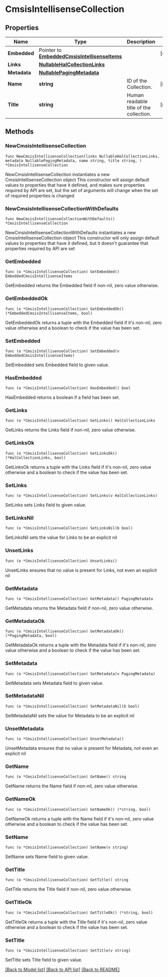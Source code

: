 # CmsisIntellisenseCollection

## Properties

Name | Type | Description | Notes
------------ | ------------- | ------------- | -------------
**Embedded** | Pointer to [**EmbeddedCmsisIntellisenseItems**](EmbeddedCmsisIntellisenseItems.md) |  | [optional] 
**Links** | [**NullableHalCollectionLinks**](HalCollectionLinks.md) |  | 
**Metadata** | [**NullablePagingMetadata**](PagingMetadata.md) |  | 
**Name** | **string** | ID of the Collection. | [readonly] 
**Title** | **string** | Human readable title of the collection. | [readonly] 

## Methods

### NewCmsisIntellisenseCollection

`func NewCmsisIntellisenseCollection(links NullableHalCollectionLinks, metadata NullablePagingMetadata, name string, title string, ) *CmsisIntellisenseCollection`

NewCmsisIntellisenseCollection instantiates a new CmsisIntellisenseCollection object
This constructor will assign default values to properties that have it defined,
and makes sure properties required by API are set, but the set of arguments
will change when the set of required properties is changed

### NewCmsisIntellisenseCollectionWithDefaults

`func NewCmsisIntellisenseCollectionWithDefaults() *CmsisIntellisenseCollection`

NewCmsisIntellisenseCollectionWithDefaults instantiates a new CmsisIntellisenseCollection object
This constructor will only assign default values to properties that have it defined,
but it doesn't guarantee that properties required by API are set

### GetEmbedded

`func (o *CmsisIntellisenseCollection) GetEmbedded() EmbeddedCmsisIntellisenseItems`

GetEmbedded returns the Embedded field if non-nil, zero value otherwise.

### GetEmbeddedOk

`func (o *CmsisIntellisenseCollection) GetEmbeddedOk() (*EmbeddedCmsisIntellisenseItems, bool)`

GetEmbeddedOk returns a tuple with the Embedded field if it's non-nil, zero value otherwise
and a boolean to check if the value has been set.

### SetEmbedded

`func (o *CmsisIntellisenseCollection) SetEmbedded(v EmbeddedCmsisIntellisenseItems)`

SetEmbedded sets Embedded field to given value.

### HasEmbedded

`func (o *CmsisIntellisenseCollection) HasEmbedded() bool`

HasEmbedded returns a boolean if a field has been set.

### GetLinks

`func (o *CmsisIntellisenseCollection) GetLinks() HalCollectionLinks`

GetLinks returns the Links field if non-nil, zero value otherwise.

### GetLinksOk

`func (o *CmsisIntellisenseCollection) GetLinksOk() (*HalCollectionLinks, bool)`

GetLinksOk returns a tuple with the Links field if it's non-nil, zero value otherwise
and a boolean to check if the value has been set.

### SetLinks

`func (o *CmsisIntellisenseCollection) SetLinks(v HalCollectionLinks)`

SetLinks sets Links field to given value.


### SetLinksNil

`func (o *CmsisIntellisenseCollection) SetLinksNil(b bool)`

 SetLinksNil sets the value for Links to be an explicit nil

### UnsetLinks
`func (o *CmsisIntellisenseCollection) UnsetLinks()`

UnsetLinks ensures that no value is present for Links, not even an explicit nil
### GetMetadata

`func (o *CmsisIntellisenseCollection) GetMetadata() PagingMetadata`

GetMetadata returns the Metadata field if non-nil, zero value otherwise.

### GetMetadataOk

`func (o *CmsisIntellisenseCollection) GetMetadataOk() (*PagingMetadata, bool)`

GetMetadataOk returns a tuple with the Metadata field if it's non-nil, zero value otherwise
and a boolean to check if the value has been set.

### SetMetadata

`func (o *CmsisIntellisenseCollection) SetMetadata(v PagingMetadata)`

SetMetadata sets Metadata field to given value.


### SetMetadataNil

`func (o *CmsisIntellisenseCollection) SetMetadataNil(b bool)`

 SetMetadataNil sets the value for Metadata to be an explicit nil

### UnsetMetadata
`func (o *CmsisIntellisenseCollection) UnsetMetadata()`

UnsetMetadata ensures that no value is present for Metadata, not even an explicit nil
### GetName

`func (o *CmsisIntellisenseCollection) GetName() string`

GetName returns the Name field if non-nil, zero value otherwise.

### GetNameOk

`func (o *CmsisIntellisenseCollection) GetNameOk() (*string, bool)`

GetNameOk returns a tuple with the Name field if it's non-nil, zero value otherwise
and a boolean to check if the value has been set.

### SetName

`func (o *CmsisIntellisenseCollection) SetName(v string)`

SetName sets Name field to given value.


### GetTitle

`func (o *CmsisIntellisenseCollection) GetTitle() string`

GetTitle returns the Title field if non-nil, zero value otherwise.

### GetTitleOk

`func (o *CmsisIntellisenseCollection) GetTitleOk() (*string, bool)`

GetTitleOk returns a tuple with the Title field if it's non-nil, zero value otherwise
and a boolean to check if the value has been set.

### SetTitle

`func (o *CmsisIntellisenseCollection) SetTitle(v string)`

SetTitle sets Title field to given value.



[[Back to Model list]](../README.md#documentation-for-models) [[Back to API list]](../README.md#documentation-for-api-endpoints) [[Back to README]](../README.md)


